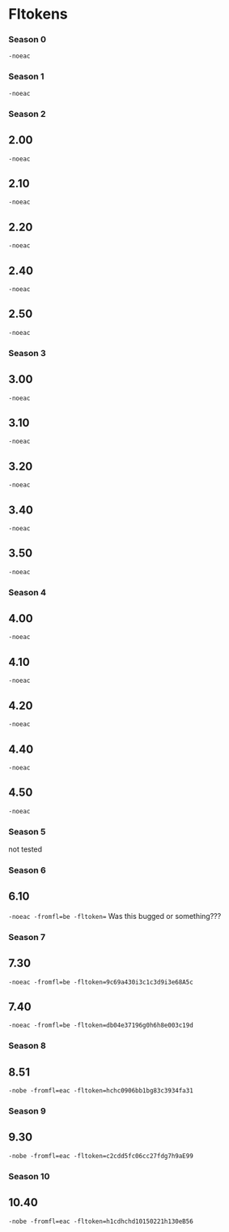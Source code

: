 # Fltokens

### Season 0

    -noeac 

### Season 1

    -noeac

### Season 2
    
## 2.00
``-noeac``
## 2.10
``-noeac``
## 2.20
``-noeac``
## 2.40
``-noeac``    
## 2.50
``-noeac``
    
### Season 3
    
## 3.00
``-noeac``
## 3.10
``-noeac``
## 3.20
``-noeac``
## 3.40
``-noeac``    
## 3.50
``-noeac``
    
### Season 4

## 4.00
``-noeac``
## 4.10
``-noeac``
## 4.20
``-noeac``
## 4.40
``-noeac``    
## 4.50
``-noeac``

### Season 5
not tested

### Season 6

## 6.10
``-noeac -fromfl=be -fltoken=``
Was this bugged or something???


### Season 7

## 7.30
``-noeac -fromfl=be -fltoken=9c69a430i3c1c3d9i3e68A5c``
## 7.40
``-noeac -fromfl=be -fltoken=db04e37196g0h6h8e003c19d``

### Season 8

## 8.51
``-nobe -fromfl=eac -fltoken=hchc0906bb1bg83c3934fa31``

### Season 9
  
## 9.30
``-nobe -fromfl=eac -fltoken=c2cdd5fc06cc27fdg7h9aE99``

### Season 10

## 10.40
``-nobe -fromfl=eac -fltoken=h1cdhchd10150221h130eB56``
